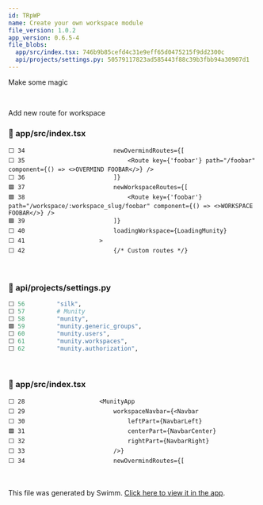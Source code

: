 ```yaml
---
id: TRpWP
name: Create your own workspace module
file_version: 1.0.2
app_version: 0.6.5-4
file_blobs:
  app/src/index.tsx: 746b9b85cefd4c31e9eff65d0475215f9dd2300c
  api/projects/settings.py: 50579117823ad585443f88c39b3fbb94a30907d1
---
```


Make some magic

<br/>

Add new route for workspace
<!-- NOTE-swimm-snippet: the lines below link your snippet to Swimm -->
### 📄 app/src/index.tsx
```tsx
⬜ 34                         newOvermindRoutes={[
⬜ 35                             <Route key={'foobar'} path="/foobar" component={() => <>OVERMIND FOOBAR</>} />
⬜ 36                         ]}
🟩 37                         newWorkspaceRoutes={[
🟩 38                             <Route key={'foobar'} path="/workspace/:workspace_slug/foobar" component={() => <>WORKSPACE FOOBAR</>} />
🟩 39                         ]}
⬜ 40                         loadingWorkspace={LoadingMunity}
⬜ 41                     >
⬜ 42                         {/* Custom routes */}
```

<br/>

<!-- NOTE-swimm-snippet: the lines below link your snippet to Swimm -->
### 📄 api/projects/settings.py
```python
⬜ 56         "silk",
⬜ 57         # Munity
⬜ 58         "munity",
🟩 59         "munity.generic_groups",
⬜ 60         "munity.users",
⬜ 61         "munity.workspaces",
⬜ 62         "munity.authorization",
```

<br/>

<!-- NOTE-swimm-snippet: the lines below link your snippet to Swimm -->
### 📄 app/src/index.tsx
```tsx
⬜ 28                     <MunityApp
⬜ 29                         workspaceNavbar={<Navbar
⬜ 30                             leftPart={NavbarLeft}
🟩 31                             centerPart={NavbarCenter}
⬜ 32                             rightPart={NavbarRight}
⬜ 33                         />}
⬜ 34                         newOvermindRoutes={[
```

<br/>

This file was generated by Swimm. [Click here to view it in the app](https://app.swimm.io/repos/Z2l0aHViJTNBJTNBbXVuaXR5JTNBJTNBbXVuaXR5YXBwcw==/docs/TRpWP).